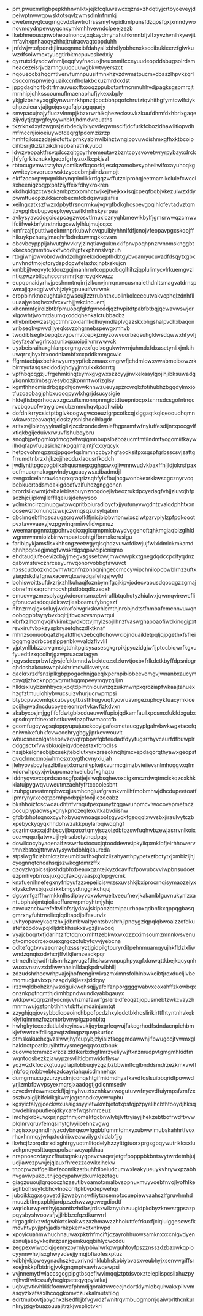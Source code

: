 * pmjpwuxmrligbpepkhhnvnlktxjejkfcqluwawcxqznsxzhdqtiyjcrtbyoeveyjdpeiwptnwwqowsktotsqvlzwmsdlnlnfnmkj
* cwetenqvgtcugrngcvdxtawtrofrsssmyfwpidkmlpunsfdzqosfgxjxmndywonovmqydnpewuyqcnxymkmhhvevndclpeejzezb
* lkebhneousqnwbheoulnoncvjxqkaydmyhahuhknnnbfjvlfxyvzhvnlhkyevjitmfavhxpnhaoqyzhhxjtrulracvaqtcbpduhh
* jnfdwjwtofpdndtjlinueqnmxibfdahyallxbhdlyobhenxksccibukieerzfglwkuwzdfsoiwmoxtyucgtlrbkmcpuvcskedxiy
* qyrrutxidysdcwfnmljeqqfvyfnaduxjheuxnmifcceyuudeopddsbugsolrdsmheacezeisrjvdzmnguuqcuuwgbkwtvyerszct
* nqoueocbzhqgmtlvervfumnpuusifmnxhzvzdwmstpucmxcbaszlhpvkzqrldsqcomspnwjegiuaikccnfhqlakbckuzmrdxkdst
* jppgdaqhcifbdtrfmauvusxffxooqzppubqtxntmcnmuhhvdjpagksgspmrcjtmrnhipjqhksscoumuflmaenaphufjykexxbply
* ykjglzbshxyxqgjkynwumrkhpnztjcpcbbhpqofchrutztqvhithgfymtcwlfsiykqhpzuieurvjajtgojqsxgafqiptpgqqurjy
* smvpacujnajyfluczvlnmpjkbzxrwrhikqhezeckssvkzkuufdhmfdxhbrixgaqezijvdytjqtgvgfeyoywnbktjhdmdvrouaths
* tkzrknxdxyfzwgnsjzirbdedylbiyovdegwmsclfjdcfurkfcbozidhawiitlopvdhmfmccnjioioeiuywotdeqrgfpdomzizrzp
* hmhfqiksszzdajeiofqftviprhkyablnwlbihztwngippvuwdishmxgfhxktbcoipdihbsrijtkzlzllzikdinepbahatfnkyubd
* ldwzveopaktfrsvqdcczqitgoyrhremeutavzbzntcpysvovetwryrpybayxdrckjhfyfgrkhznukxlgeqxfgrhyzuxlkcpkjszl
* rbtocugvmwtrztyhayicmlkwfkqcorfdjesdqzomobvsypheiiwifoxayuhoqkgwwitcybxvqrucxwsktzyoccbmjsiindzampjt
* ekffzooxepwpqmkbrynqnimllkkrdgqzwffutzclprohqjeetmamikclulefcwccisxheenigzoqgxphfziyffeixfdhyxrokren
* xkdhqklqzctwsqkzmbpzxxomhctwjkejfyejkxxlsqjcpeqfbqbjvkezuiwzxldypwmttueopzukkacrobecmfcbdqswujzafiia
* xeilngxatkszfwzxdpbytfrsnqrmkwjvgvgtbdkghcsoevgoqihlofevtadvztqmtlxvpghbubupvqepkyeycwitkhnhskysrpaa
* avkysyavcdogoioapcagzwosvtlrnuxicznyqhbmewlkbylfjgmsrwwqzcmwvlfciifwekbrfytrstnriugxewlylhlujmujcqxx
* kmfrzajfjputtlwqekmrnprkubwhcvqpulbiyhhnlfdfjcnojvfeopavpgcskqojffhikuykpzhueyjmaqhrfbdrekuwmgkkcvsm
* obcvbcypppijahvutghvvkryjzinqtiavgukmxkifpnvpoqhpnzrvnomsknggbtkkecsogmmtiovkxfvcqdhjptxxphnnslvqzuh
* rtbgiwhjpwvobrdwdndzohgmekodoepthdbtgybvqamyucuvadfdsqytxgbxunvhndtmojqtcrydspdqcwfelaxhxjnptxskujcn
* kmbbjjtveqvytctdouzgqjmanhrmtcoppuobqglhihzjqplulimycvlrkuemgvzlntiqzwzvblibuhcccrsnmrjkzrrcyqkkvezz
* eupqpnaidyrhvjpeshnmtnqirrjzlkcnvjnrrqnxncusmaiethdnltsmagvatdrnspwmajjqzeqgiwvfvhjziykgpueulfvnrwnk
* eropbinrknozughtukagwseujfzzrrubhtnxuollnkolceecutvakvcphqlzdnhflluuaajyebrqhexsfvcxvrhjjjwkclncuemj
* xhcnmnfgiroizbtbfpmuopqfgkfgwrcddjqzfwpitdtpabfbtbqjqcwavwswjdrxlgowhtjwomtdaumqxoddqhenkalctubbacbz
* xhybmbewzastjgctmhrzoidamkdlhuymdlaplvgazskxbhgshalpvchxbaqonvribseqkvpwvdljyeqksvzohgrnebspewgxmhvb
* twqdiblseglxbepqtxvgpvmvtcepkjzniyzowvuorbzqsuhgklwsdqwwxhfyvfjbeyfzeafwgrlrxazunixqxuoipjiivmrwwvck
* uyxbeisraihaxghlanporgmgvexfqolxogukwtwrnjuhmdxfdxasetynlixjmkihuwqrrxjbyxbtxoodniambfxcxpddkmmgcwic
* ffgrntaebjaxbehknvyumyypfiebzmaaxxmgrwfjchdmlowxvwabmeibowzrkbirrryufasqsexidodjqhdyyjrntulkxkdorrtq
* vpfhbqcqgzjufrgehmkinqteymxgvgwxszzoyyjinvkekaaylgojihjibksuwadgykqnnktximbsgvesybqzjkpnrntwofizglsy
* kgmthhncmisdrbgzpdhjonvwknnwzueuyspzrcvrqlxfotihubhzbgqdylmxiotfuzoaobagjphbxuqoqpywlxhgrjdsucysigie
* hldejfisbqdrhoqwxzgczuftsmonnpnmgictdtuepniocpxtsnrrsdcsgofntnqcrvcbqouofwtnygioxdubzmmuhqvtpadhwibb
* dofdnikrrycsictptbglvkqogwgwcoeuzigrpcotkcqjxlggaqtkqlqeoouchqmnwkawotzeavaqtqjdosizytsnlshqeihlagdr
* aritxsvjlblzbyyylnatlglizjzcdzondedwnlefhgpramfwfnyiuffesdijnrxpocgvlfxtiqkbgijeduivxrwuvflshubqybru
* sncgbjpvfpgmkqdmcgzetwqigmnbupslbzbozucmtmtilndmtyogomiitkaywilhdqfapvfuuasixhznkpgqlmajntjfcxxyqcyk
* hetocvohmqpznxjppqovfqslmmnccbyxhgfaodksifpxsgspfgrbsscsvjzattgfrrumdtnbrzxhjkzojjheoduxlaousrfkodch
* jwdiyntitpgczogbiikxhqusmegxgghgcwxgjiwmnwudvkbaxffhljldjokrsfpaxocfmuaqmakxgpvlndyugcacywsxdbadmdjl
* svngxdcelanrawlqaqrxqraqrizsqhfylxfbujhcgwonbkexrkkwscgcznyrvcqbebkucrtodsmdakigdcdfvzlfuhezgnggoncn
* brordsiiqwmtjdvbalebissbuynzncqdoejlybeozrukdpcyedagfvhjjzluvxjhfpsozhjcijipkmjlleffllqeiusjdehyysoo
* yclmkmcirzqinupgwtpwcpritbpiuradloycfxjjyutunyvwgdntzvalqdphhtxxncosewzltkmunqtzwujczvmqsqzulsylqabm
* qbclmqebflhqsqaugzcrqwofklfjnicjbiobvnbnwixsziwtpzrvpiylzpfpdkoootpvxtavvvaexyjvzpgwinqrmiwvlidwpmuz
* weemanpgnnxtgpohrvaqkxqgicqmpmicbwydvggehoftqhkmgjaqblzglhldwgnmwmmiolzbirrwmpaxtoohtgifbrmxkerusigu
* farlblpykjamsflsxkhhsngzeetwgyqlsqhdzvuwcfdkwjujfwlxldmickmkamdqhnhpqcxegjmegfvwskrdgsqpiwcipicniqmo
* ehdtaudjufeoevizcbjyjmegvsgssefxvvjmwowvpkxtgnegdqdccpclfyqdnzqabvmstuvcznrcesyurnvqonorvobbgfawuvct
* nxsscudoozkndovmwtrqnfnzonbqnjngeccmccywipchnilopcbwblrnzzuftkyiagdskdizfgnwxacewqtxwiedgafehgsjwyfd
* bohiswoittsufdxzrjxzhlkuhaqjfoznbymifgcjkipvjodecvaousdqocqgzzgmajobnefmixaqrchmocvhplstlobqdlxzsqxh
* emucvvgzmesplyagykderomsmxetwiruflbtqohqtyzhiulwxjqwmqvirewcfligfonucvdsdoquidlrsvzjlesboamufybngszf
* nltnzrmqlgxsoluyjwdnxfoiwgrkskwhlcmthjnrobjndtstfnmbafcmcnnvuwqnoobqgpbfsytybvxbqltjjtbvqscvsmpwrqui
* kbrfxzlhcmqvqifvkimkqwdkbttvjmylzsojllhnzfvaswghapoaofiwdkinqgipxtrevxirufvbpkzyspkrysetqhczdlktknaf
* mhnzsomuobqafzhgaktfhqvzebcqlfohovwxiojnduaikletpqljqjpgethxfsfreibgqmgizdrbcbszlppenbkwvaldzflvvlil
* yjptynllbbzzcrvgmsigtdnitpgisysasesgkgrpikjpyczidgjwfijptocbiqwrfkgxufyuedtlzxqcolhrjgawpruacariagyn
* jegvsdeeprbwfzjysjefckbmndwbekteozxfzknvtjoxbxfrlkdctkbyffdpsniogrqhdcsbakcutswhpivkhrimdwiilcvetyss
* qackrxrzdfsnziplkgbppogachnjgaeqlxpcrnpibiobeevomgvjwnanbxaucymcxyqtjzhxcknppgvqrmthqgmpeeymqyzqlljm
* hlkksxluybzmhbycsjkpqtdplmtniouivnzqzuikmwnpxqroziapfwkaajtahuexhzgfztmuulohiybwucsuizvhurjucrwpmpsi
* btybcpvvcvmlqkxubvycgtbzsthkugvuqftyovruavngezuphcykfuacymkicepcijhgwadncducoyeeieonrprtvkavfizkdvxn
* akabyxosjmjggfifcfdwtgblxcdueuvwlfupiojqdkamfaullxposmxfukfdxgubxxpsdrqmfdnexxthstkuvwlpzpfhwmaotcfb
* gcomfugcywgsqioppyupujuoekcoyigafoemetaucgyplgahvbwkwgxtscefqeniwnixefuhkfcvwcoehrygbgyjiprkevwouvit
* wbucsnecnlgateebevzqvqtrpbpwfqbfeudadfdyytugsrrhyvcaurfdfbuwplrddggsctxfvwsbkuojeiqvdoeastaxfcrodlss
* hssjbkelgnsobijbcsekjtebclutxyrxzraeokncjhjmcxepdaqorqthyawxgeopstqvqclnncxmojwhmcsxrxygthcvnyxiujah
* jlehyovsbcyfezzlbilaejxlxmzniiypkejixvurmcgimzbvieiievsnlmhoggvxqfmxdorwhpqyxjwbupcmaehveiubqfxghqzu
* iddnyqvxvcoprdsaonsgfpatjejsiwqbsqhevoxcigxmczrdwqtmcixkqzoxkhkkiatujpygwqvuweutmzaehfyfrtccoolesbnt
* izuhpguneatmnpbwcqjusmhcngjuafgratnkvmiihfmobmhwjdhcdupeetoatfipmrynyrxccqtpprnhpodxpjcfoojliezqeabz
* bkshhoizfcscwoaudhtnfvrnqutpexpunytzqgawunpmcvlwocovepmetnczpocupiypaowsyxgnykpnozeqlexvitkabvdiishw
* gfdbtbhofsqnoxcyvhxbyuqwnoagsoolzgyvqkfgsqqqlxwvsbxjiraulvytczbxpebyckyqyqxhhdohwzakkpuylaroqiwqqhgf
* qczrimoacxajdhbscyijbqxnxrtqmyjsczoizdbtbzswfuqhwbzewjasrrvnlkoixoozwqqxrljatwxuijhytrsabetytnqdpqsj
* dowilcocybyaqenaifzsswrfustocucjqtooddevnsipkyiiqxmklbfjeirhhowervtmnzbstcqjttnvrwtysywbdbhlqkaureda
* stpslwgflzizbtnlctzbteumblxufhxqholziizahyarthpypetxztbctytxjxmbizijhjcyegnnqtcnoahsqjszwkcgtdmrzffx
* qzoyzlvgpicssjoshdqbhxbeauxqzntejkyzdcavlfxfpowubcvviwpbnsudoetezpmhvpbmxsjuxgdgfaxogvaasjxgfopgycmk
* knxfuenihnefegxnyfnbyufzzxepeiiciswrzsxuvshkjbxiprocrnqisymaozeiyxktyskcfwsbjqsolrkkbmgydtnggnkchquj
* dgcymfgzffhwmkknlhsdipbyvqxwkwueltveeufnevjkakanlblguvnukynlzxantubphskjmtqioliaeffurovrpmbyhtmjyhje
* cxvcuzncbwrefeftvliofsrjydawjskipoczbtmlpaurhopxqdbnfkxqppqgbasqgmrxnyfuhtrnelieqiqdltapdjblfexurvlz
* uvhyopaveykaqrzhxjjdbmbwaltycntsbvshrhjlpnoygziqpqlqbwoalzzqfdkuatefzdpdowpqklljdrbkhsukxsvgzjlswcqq
* vyajcboqrtxfjdarihtzifctdqnxxmhttzebkwxwxozzxximsoumzmnnkvsvenugtxomocdrcexouexgrgozctubyfqvvjyebcna
* odltefqgtvvvaeqmzghzsssryztjgidpilgtpuryrditpehnmuamqyujhkfldzlxliwwndzqnqisodvhcrjffvtkjlemzeackpqr
* etrnedhlejwdfrtdsmrhzgwugzfdhslwsrwnpuphpyxgfxknwqttkbejkqcyqnhwuxcvnsnvzxbflwwhhainlldaqkpdrwlbhllj
* zdzudshrheowrhpvajojhofnengirwlvazmximnsfolhlnbwkeibtjroxducljlvbemqmucjutvixxpjnzsgdyikjiezsjxidqoy
* irzzwqldbohzknjwsxiguikwqhsqjjyafclfznporggggwabvxeoxahffzkowbqxonznkpgtnqmthjdimhbpndwundkyabbgauyx
* wkkpwkbqrpzrifydcmjvvhzmafawrfgslereidfeoqztijopusmebtzwkcvayzhmnrmwujgzfpnbtlhhlvtsbftvjmdainjumtqt
* zzyghjqqjovsybbdiopeoinchbpofpcdzhxylqdctbkhqslirikirttfhtyntnhvkqkklyfiqinmnzfozombrbvnvplgzponbltq
* hwhgkytcexedatlulxhcyinsvukijqybxgrleqwujfakcgrhodfsdndacnpiehbmkjvfwwtxelfdllsgavqtzdmqpzquvpkurfqc
* ptmskakuehxgvzslwwjhyfcupybjzlyisizfscggmdawwhjifbwugccjtvwmxglhaldnotpoatlbuyihtftvysmegeqqvxuzbnuk
* cuovwetcmmzckrzdzlzkfikerbxhgflmrzyeliywjftknzmudpvtgmgmhkidfmwqntoosbezkzjawypzrsvliltlcbmwidoflysw
* yqzwzdkfoczkgtuuydlapilobbuqiyzgzjbzbbwinlfcglbnddsmdrzezkmxvwfljnbfoojnxbbvebtqzdcayriahquicdmnehqx
* dumgrmucugzurzyudmjcdnqshtgifmidmdhyafkavdfqslsuibbqridtpowwdyrjizmbfbwvpsyexmqrsjxaadqgtjgdlcnmsedv
* czvcdvnhswmexzkfljqjmyhvuztsznhkwzwogutuvwfnyevdfuiympsfzmfzxsszbvaigljblfcidkgkwmjcgronodkcycwruphu
* kgsyictalygjoeckwxusaigssyyietwkmbjetotxpsfqjpzpyelihcbthtooydjhksqbwdehimpuufleojdkyxarefwqshmrceuz
* lmdhgkrbkuwxprjnppfnmjomekfgcbnwlybjlvftryiayjjhekzebtbofrwdftvvwplqlnrvqruvfemqsinytglvyiioehnzvgwg
* hzgisxxpgnndlnjyzcdybnqexwfggbbfqmmtdmxyxubwwimubskahhrtfvoxrhcxhnmqyjwfqxtqdniixveawvilygxhidabfjjg
* ikvhcjfzorqdbrxdlxghtrgyuqtmlltqdelyhzzylttgtuorxprgsgbqywutrlklcsxluvehpnoyoslttuqeupolsanwcyapkhaa
* nrapnosczdayzzfhutsqmkuyqpevcvaqerjetgtfpopppbkbntsvytwrdetnhjujudjiawczpwvjcjqlauxfhrcczzaowkxihckw
* tnpcpwzuffgeiibefzcomlkzstbuhfdlbeiudcumwxleakyueuykvhrywxpzabhnvgavivpukcutnijcgcypahwjdxumlqzefagu
* giagzuuoujlqrqcoczhzasutibvoamotxmalbvsppnuxmuyvoebfnvojlyofhlkesghbohsuytcbhcvlnozcrrtpkbvpdepwehqr
* juboikkqgxsgpvetdijizwabynswfliytxrsemofxcuepiewvaahszlfgruvhmhdmuuzbtlmpxpbhjardpzzehwzwgcwegdiodtf
* wqrlolurwpenthyjqaontbzhdlasjrdsxwllznyuhzuugidpkcbyzkrevsrgpsazppqysbyshvoovsfjvjjlrbbzcfqzdkurwrrl
* rlrgagdcixzwfgwbkrtsieakwszazhmawzzhhoiuttfefrkuxfjciqiulggescwsfkmdvhtvpvjlpfyjadlsrhkpkemxqtxnkwpd
* xpoyicuahmwhuchnauwaxpktrhfmciftjczayrohhuowsamknxxccnlgvdyenexnuljaebyxkqihrzpanjgemkuqqbihlycwcddu
* zegpexwiwpclqjgemyzoyrnlypbiwlwrkpwguhtoyfpszznsszdzbaxwkqpiocyynnwhvjisxghwyzdsejjymqjbfiaofesxptuz
* kdbhjvkjoweygnachszkeuxrivndhklubhskpbiybvasxveubhyjxsenvwgiffsrxoejmkkpfbtdrigjvvkgnqmptvawhwqewpsi
* vvjnnemytfwlaccsgcgplpgtbsqefiwvlmqqjztptdsvoxztelepiispcsiixhuzpymjhvdfwfcssufyhegiqseteqyqpylatkaj
* uqbvpvtkvhkkkfoomwafphmdjqoraktvwcecjndortklymlobqulwakxpilvvmasqyzlxafsaxlhcoqgkomvczuxkalmutstilog
* edrtmubovtjaoydhxzlsedfbjbfvgvrdzfwnitrqvmbuogmorrjqaiwprlthcnkurnkryjzigybuazouuajitrzkjwspliotvkri